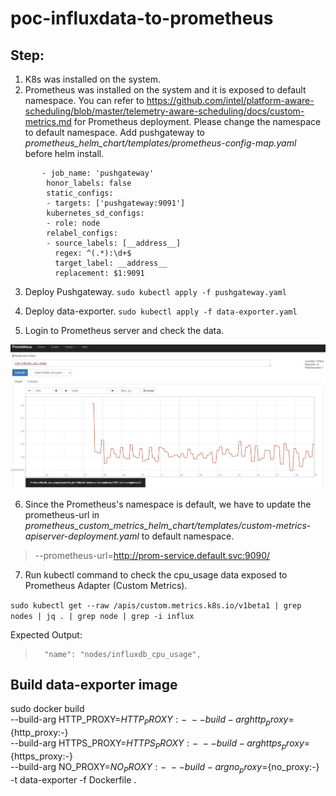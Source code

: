 # poc-influxdata-to-prometheus
## Step:
1. K8s was installed on the system.
2. Prometheus was installed on the system and it is exposed to default namespace. You can refer to https://github.com/intel/platform-aware-scheduling/blob/master/telemetry-aware-scheduling/docs/custom-metrics.md for Prometheus deployment. Please change the namespace to default namespace.
Add pushgateway to _prometheus_helm_chart/templates/prometheus-config-map.yaml_ before helm install. 
```
       - job_name: 'pushgateway'
        honor_labels: false
        static_configs:
        - targets: ['pushgateway:9091']
        kubernetes_sd_configs:
        - role: node
        relabel_configs:
        - source_labels: [__address__]
          regex: ^(.*):\d+$
          target_label: __address__
          replacement: $1:9091
```


3. Deploy Pushgateway. 
`sudo kubectl apply -f pushgateway.yaml`
4. Deploy data-exporter.
`sudo kubectl apply -f data-exporter.yaml`

5. Login to Prometheus server and check the data.
<img src="images/cpu_usage_on_prometheus.JPG"/>

6. Since the Prometheus's namespace is default, we have to update the prometheus-url in _prometheus_custom_metrics_helm_chart/templates/custom-metrics-apiserver-deployment.yaml_ to default namespace.

> --prometheus-url=http://prom-service.default.svc:9090/

7. Run kubectl command to check the cpu_usage data exposed to Prometheus Adapter (Custom Metrics). 

`sudo kubectl get --raw /apis/custom.metrics.k8s.io/v1beta1 | grep nodes | jq . | grep node | grep -i influx`

Expected Output:
>       "name": "nodes/influxdb_cpu_usage",

## Build data-exporter image
sudo docker build \
     --build-arg HTTP_PROXY=${HTTP_PROXY:-} \
     --build-arg http_proxy=${http_proxy:-} \
     --build-arg HTTPS_PROXY=${HTTPS_PROXY:-} \
     --build-arg https_proxy=${https_proxy:-} \
     --build-arg NO_PROXY=${NO_PROXY:-} \
     --build-arg no_proxy=${no_proxy:-} \
     -t data-exporter -f Dockerfile .
